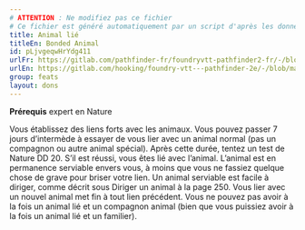 ```yaml
---
# ATTENTION : Ne modifiez pas ce fichier
# Ce fichier est généré automatiquement par un script d'après les données du module Foundry VTT officiel et de sa traduction
title: Animal lié
titleEn: Bonded Animal
id: pLjvgeqwHrYdg411
urlFr: https://gitlab.com/pathfinder-fr/foundryvtt-pathfinder2-fr/-/blob/master/data/feats/pLjvgeqwHrYdg411.htm
urlEn: https://gitlab.com/hooking/foundry-vtt---pathfinder-2e/-/blob/master/packs/data/feats.db/bonded-animal.json
group: feats
layout: dons
---
```

**Prérequis** expert en Nature

Vous établissez des liens forts avec les animaux. Vous pouvez passer 7 jours d’intermède à essayer de vous lier avec un animal normal (pas un compagnon ou autre animal spécial). Après cette durée, tentez un test de Nature DD 20. S’il est réussi, vous êtes lié avec l’animal. L’animal est en permanence serviable envers vous, à moins que vous ne fassiez quelque chose de grave pour briser votre lien. Un animal serviable est facile à diriger, comme décrit sous Diriger un animal à la page 250. Vous lier avec un nouvel animal met fin à tout lien précédent. Vous ne pouvez pas avoir à la fois un animal lié et un compagnon animal (bien que vous puissiez avoir à la fois un animal lié et un familier).


